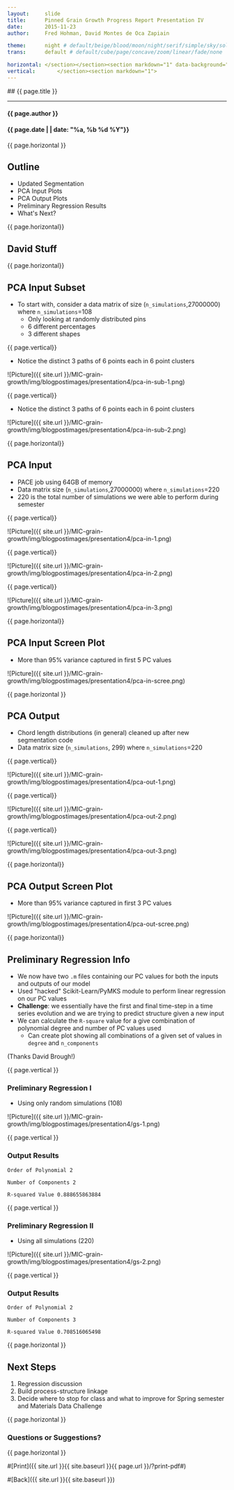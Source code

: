 ```yaml
---
layout:     slide
title:     	Pinned Grain Growth Progress Report Presentation IV
date:      	2015-11-23
author:     Fred Hohman, David Montes de Oca Zapiain

theme:		night # default/beige/blood/moon/night/serif/simple/sky/solarized
trans:		default # default/cube/page/concave/zoom/linear/fade/none

horizontal:	</section></section><section markdown="1" data-background="http://ahmetcecen.github.io/project-pages/img/slidebackground.png"><section markdown="1">
vertical:		</section><section markdown="1">
---
```

<section markdown="1" data-background="http://ahmetcecen.github.io/project-pages/img/slidebackground.png"><section markdown="1">
## {{ page.title }}

<hr>

#### {{ page.author }}

#### {{ page.date | | date: "%a, %b %d %Y"}}

{{ page.horizontal }}

<!-- Start Writing Below in Markdown -->

## Outline

* Updated Segmentation
* PCA Input Plots
* PCA Output Plots
* Preliminary Regression Results
* What's Next?

{{ page.horizontal}}

## David Stuff

{{ page.horizontal}}

## PCA Input Subset

* To start with, consider a data matrix of size (`n_simulations`,27000000) where `n_simulations`=108
    * Only looking at randomly distributed pins
    * 6 different percentages
    * 3 different shapes

{{ page.vertical}}

* Notice the distinct 3 paths of 6 points each in 6 point clusters

![Picture]({{ site.url }}/MIC-grain-growth/img/blogpostimages/presentation4/pca-in-sub-1.png)

{{ page.vertical}}

* Notice the distinct 3 paths of 6 points each in 6 point clusters

![Picture]({{ site.url }}/MIC-grain-growth/img/blogpostimages/presentation4/pca-in-sub-2.png)

{{ page.horizontal}}

## PCA Input

* PACE job using 64GB of memory
* Data matrix size (`n_simulations`,27000000) where `n_simulations`=220
* 220 is the total number of simulations we were able to perform during semester

{{ page.vertical}}

![Picture]({{ site.url }}/MIC-grain-growth/img/blogpostimages/presentation4/pca-in-1.png)

{{ page.vertical}}

![Picture]({{ site.url }}/MIC-grain-growth/img/blogpostimages/presentation4/pca-in-2.png)

{{ page.vertical}}

![Picture]({{ site.url }}/MIC-grain-growth/img/blogpostimages/presentation4/pca-in-3.png)

{{ page.horizontal}}

## PCA Input Screen Plot

* More than 95% variance captured in first 5 PC values

![Picture]({{ site.url }}/MIC-grain-growth/img/blogpostimages/presentation4/pca-in-scree.png)

{{ page.horizontal }}

## PCA Output

* Chord length distributions (in general) cleaned up after new segmentation code
* Data matrix size (`n_simulations`, 299) where `n_simulations`=220

{{ page.vertical}}

![Picture]({{ site.url }}/MIC-grain-growth/img/blogpostimages/presentation4/pca-out-1.png)

{{ page.vertical}}

![Picture]({{ site.url }}/MIC-grain-growth/img/blogpostimages/presentation4/pca-out-2.png)

{{ page.vertical}}

![Picture]({{ site.url }}/MIC-grain-growth/img/blogpostimages/presentation4/pca-out-3.png)

{{ page.horizontal}}

## PCA Output Screen Plot

* More than 95% variance captured in first 3 PC values

![Picture]({{ site.url }}/MIC-grain-growth/img/blogpostimages/presentation4/pca-out-scree.png)

{{ page.horizontal}}

## Preliminary Regression Info

* We now have two `.m` files containing our PC values for both the inputs and outputs of our model
* Used "hacked" Scikit-Learn/PyMKS module to perform linear regression on our PC values
* **Challenge**: we essentially have the first and final time-step in a time series evolution and we are trying to predict structure given a new input
* We can calculate the `R-square` value for a give combination of polynomial degree and number of PC values used
    * Can create plot showing all combinations of a given set of values in `degree` and `n_components`


(Thanks David Brough!)

{{ page.vertical }}

### Preliminary Regression I

* Using only random simulations (108)

![Picture]({{ site.url }}/MIC-grain-growth/img/blogpostimages/presentation4/gs-1.png)

{{ page.vertical }}

### Output Results

```
Order of Polynomial 2

Number of Components 2

R-squared Value 0.888655863884
```

{{ page.vertical }}

### Preliminary Regression II

* Using all simulations (220)

![Picture]({{ site.url }}/MIC-grain-growth/img/blogpostimages/presentation4/gs-2.png)

{{ page.vertical }}

### Output Results

```
Order of Polynomial 2

Number of Components 3

R-squared Value 0.708516065498
```

{{ page.horizontal }}

## Next Steps

1. Regression discussion
2. Build process-structure linkage
3. Decide where to stop for class and what to improve for Spring semester and Materials Data Challenge

{{ page.horizontal }}

# Questions or Suggestions?

<!-- End Here -->


{{ page.horizontal }}

#[Print]({{ site.url }}{{ site.baseurl }}{{ page.url }}/?print-pdf#)

#[Back]({{ site.url }}{{ site.baseurl }})

</section></section>

